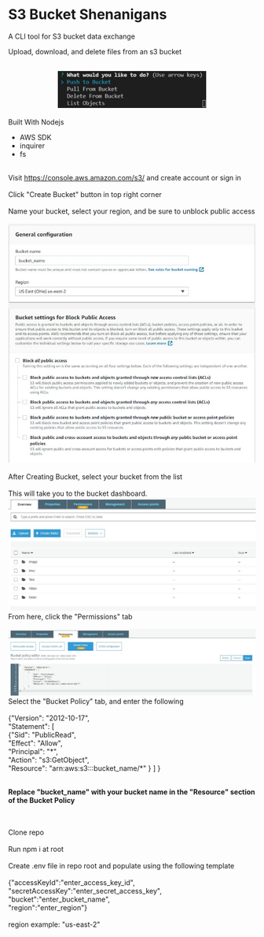 # S3 Bucket Shenanigans

A CLI tool for S3 bucket data exchange

Upload, download, and delete files from an s3 bucket<br><br>

<img src="./assets/images/startPrompt.JPG" style="width:60%;margin-left:20%">
<br><br>
Built With Nodejs 
<ul> 
<li>AWS SDK</li>
<li>inquirer</li>
<li>fs</li>
</ul> <br>
Visit <a href='https://console.aws.amazon.com/s3/'>https://console.aws.amazon.com/s3/</a> and create account or sign in<br><br>
Click "Create Bucket" button in top right corner<br><br>
Name your bucket, select your region, and be sure to unblock public access<br><br>
<img src='./assets/images/create-bucket.JPG'>
<br><br>
After Creating Bucket, select your bucket from the list<br><br>
This will take you to the bucket dashboard. <br>
<img src='./assets/images/bucket-ui.JPG'>
<br>From here, click the "Permissions" tab
<br><br>
<img src='./assets/images/bucket-policy.JPG'>
Select the "Bucket Policy" tab, and enter the following<br><br>
 {"Version": "2012-10-17",<br>
    "Statement": [<br>
        {"Sid": "PublicRead",<br>
            "Effect": "Allow",<br>
            "Principal": "*",<br>
            "Action": "s3:GetObject",<br>
            "Resource": "arn:aws:s3:::bucket_name/*"
        }
    ]
}
<br><br>
<p style='font-weight:bold;'>Replace "bucket_name" with your bucket name in the "Resource" section of the Bucket Policy</p><br><br>
Clone repo<br><br>
Run npm i at root<br><br>
Create .env file in repo root and populate using the following template
<br><br>
{"accessKeyId":"enter_access_key_id",<br> "secretAccessKey":"enter_secret_access_key",<br> "bucket":"enter_bucket_name",<br>
"region":"enter_region"}<br><br>
region example: "us-east-2"<br><br>